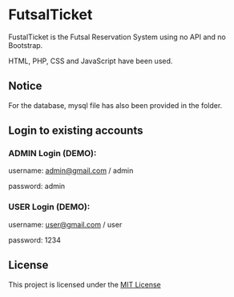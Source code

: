 # FutsalTicket
FustalTicket is the Futsal Reservation System using no API and no Bootstrap.

HTML, PHP, CSS and JavaScript have been used.

## Notice
For the database, mysql file has also been provided in the folder.

## Login to existing accounts
### ADMIN Login (DEMO):

username: admin@gmail.com / admin

password: admin

### USER Login (DEMO):

username: user@gmail.com / user

password: 1234


## License
This project is licensed under the [MIT License](https://choosealicense.com/licenses/mit/)
